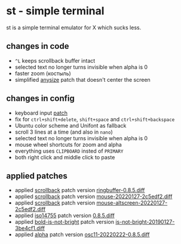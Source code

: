 # st - simple terminal
st is a simple terminal emulator for X which sucks less.

## changes in code
+ `^L` keeps scrollback buffer intact
+ selected text no longer turns invisible when alpha is 0
+ faster zoom (костыль)
+ simplified [anysize](https://st.suckless.org/patches/anysize/) patch that doesn't center the screen

## changes in config
+ keyboard input [patch](https://st.suckless.org/patches/fix_keyboard_input/)
+ fix for `ctrl+shift+delete`, `shift+space` and `ctrl+shift+backspace`
+ Ubuntu color scheme and Unifont as fallback
+ scroll 3 lines at a time (and also in `nano`)
+ selected text no longer turns invisible when alpha is 0
+ mouse wheel shortcuts for zoom and alpha
+ everything uses `CLIPBOARD` insted of `PRIMARY`
+ both right click and middle click to paste

## applied patches
+ applied [scrollback](https://st.suckless.org/patches/scrollback) patch version [ringbuffer-0.8.5.diff](https://st.suckless.org/patches/scrollback/st-scrollback-ringbuffer-0.8.5.diff)
+ applied [scrollback](https://st.suckless.org/patches/scrollback) patch version [mouse-20220127-2c5edf2.diff](https://st.suckless.org/patches/scrollback/st-scrollback-mouse-20220127-2c5edf2.diff)
+ applied [scrollback](https://st.suckless.org/patches/scrollback) patch version [mouse-altscreen-20220127-2c5edf2.diff](https://st.suckless.org/patches/scrollback/st-scrollback-mouse-altscreen-20220127-2c5edf2.diff)
+ applied [iso14755](https://st.suckless.org/patches/iso14755) patch version [0.8.5.diff](https://st.suckless.org/patches/iso14755/st-iso14755-0.8.5.diff)
+ applied [bold-is-not-bright](https://st.suckless.org/patches/bold-is-not-bright) patch version [is-not-bright-20190127-3be4cf1.diff](https://st.suckless.org/patches/bold-is-not-bright/st-bold-is-not-bright-20190127-3be4cf1.diff)
+ applied [alpha](https://st.suckless.org/patches/alpha) patch version [osc11-20220222-0.8.5.diff](https://st.suckless.org/patches/alpha/st-alpha-osc11-20220222-0.8.5.diff)
